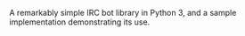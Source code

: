 A remarkably simple IRC bot library in Python 3, and a sample implementation demonstrating its use.

